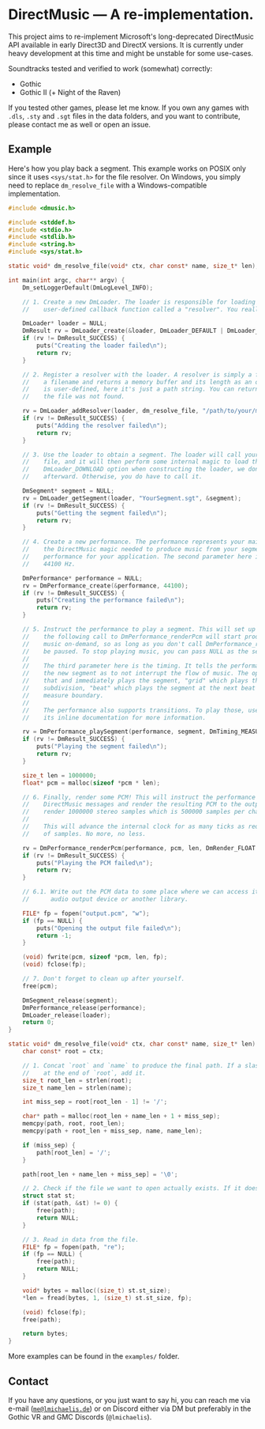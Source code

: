# DirectMusic — A re-implementation.

This project aims to re-implement Microsoft's long-deprecated DirectMusic API available in early Direct3D and DirectX
versions. It is currently under heavy development at this time and might be unstable for some use-cases.

Soundtracks tested and verified to work (somewhat) correctly:
 * Gothic
 * Gothic II (+ Night of the Raven)

If you tested other games, please let me know. If you own any games with `.dls`, `.sty` and `.sgt` files in the data
folders, and you want to contribute, please contact me as well or open an issue.

## Example

Here's how you play back a segment. This example works on POSIX only since it uses `<sys/stat.h>` for the file resolver.
On Windows, you simply need to replace `dm_resolve_file` with a Windows-compatible implementation.

```c
#include <dmusic.h>

#include <stddef.h>
#include <stdio.h>
#include <stdlib.h>
#include <string.h>
#include <sys/stat.h>

static void* dm_resolve_file(void* ctx, char const* name, size_t* len);

int main(int argc, char** argv) {
	Dm_setLoggerDefault(DmLogLevel_INFO);

	// 1. Create a new DmLoader. The loader is responsible for loading and caching DirectMusic files using a
	//    user-defined callback function called a "resolver". You really only ever need one for your application.

	DmLoader* loader = NULL;
	DmResult rv = DmLoader_create(&loader, DmLoader_DEFAULT | DmLoader_DOWNLOAD);
	if (rv != DmResult_SUCCESS) {
		puts("Creating the loader failed\n");
		return rv;
	}

	// 2. Register a resolver with the loader. A resolver is simply a function which gets a context pointer,
	//    a filename and returns a memory buffer and its length as an output parameter. The context pointer
	//    is user-defined, here it's just a path string. You can return NULL from a resolver to indicate that
	//    the file was not found.

	rv = DmLoader_addResolver(loader, dm_resolve_file, "/path/to/your/music/folder");
	if (rv != DmResult_SUCCESS) {
		puts("Adding the resolver failed\n");
		return rv;
	}

	// 3. Use the loader to obtain a segment. The loader will call your resolvers in order to read in the
	//    file, and it will then perform some internal magic to load the segment. Since we set the
	//    DmLoader_DOWNLOAD option when constructing the loader, we don't need to call DmSegment_download
	//    afterward. Otherwise, you do have to call it.

	DmSegment* segment = NULL;
	rv = DmLoader_getSegment(loader, "YourSegment.sgt", &segment);
	if (rv != DmResult_SUCCESS) {
		puts("Getting the segment failed\n");
		return rv;
	}

	// 4. Create a new performance. The performance represents your main playback device. It handles all
	//    the DirectMusic magic needed to produce music from your segments. You typically only need one
	//    performance for your application. The second parameter here is the sample rate, defaulted to
	//    44100 Hz.

	DmPerformance* performance = NULL;
	rv = DmPerformance_create(&performance, 44100);
	if (rv != DmResult_SUCCESS) {
		puts("Creating the performance failed\n");
		return rv;
	}

	// 5. Instruct the performance to play a segment. This will set up the performance's internals so that
	//    the following call to DmPerformance_renderPcm will start producing music. The performance renders
	//    music on-demand, so as long as you don't call DmPerformance_renderPcm, you can consider playback to
	//    be paused. To stop playing music, you can pass NULL as the segment parameter.
	//
	//    The third parameter here is the timing. It tells the performance at which boundary to start playing
	//    the new segment as to not interrupt the flow of music. The options are "instant", which ignores all
	//    that and immediately plays the segment, "grid" which plays the segment at the next possible beat
	//    subdivision, "beat" which plays the segment at the next beat and "measure" which plays it at the next
	//    measure boundary.
	//
	//    The performance also supports transitions. To play those, use DmPerformance_playTransition and see
	//    its inline documentation for more information.

	rv = DmPerformance_playSegment(performance, segment, DmTiming_MEASURE);
	if (rv != DmResult_SUCCESS) {
		puts("Playing the segment failed\n");
		return rv;
	}

	size_t len = 1000000;
	float* pcm = malloc(sizeof *pcm * len);

	// 6. Finally, render some PCM! This will instruct the performance to start processing the underlying
	//    DirectMusic messages and render the resulting PCM to the output buffer. In this case it will
	//    render 1000000 stereo samples which is 500000 samples per channel.
	//
	//    This will advance the internal clock for as many ticks as required to render the requested number
	//    of samples. No more, no less.

	rv = DmPerformance_renderPcm(performance, pcm, len, DmRender_FLOAT | DmRender_STEREO);
	if (rv != DmResult_SUCCESS) {
		puts("Playing the PCM failed\n");
		return rv;
	}

	// 6.1. Write out the PCM data to some place where we can access it later. This could also just be some
	//      audio output device or another library.

	FILE* fp = fopen("output.pcm", "w");
	if (fp == NULL) {
		puts("Opening the output file failed\n");
		return -1;
	}

	(void) fwrite(pcm, sizeof *pcm, len, fp);
	(void) fclose(fp);

	// 7. Don't forget to clean up after yourself.
	free(pcm);

	DmSegment_release(segment);
	DmPerformance_release(performance);
	DmLoader_release(loader);
	return 0;
}

static void* dm_resolve_file(void* ctx, char const* name, size_t* len) {
	char const* root = ctx;

	// 1. Concat `root` and `name` to produce the final path. If a slash is missing
	//    at the end of `root`, add it.
	size_t root_len = strlen(root);
	size_t name_len = strlen(name);

	int miss_sep = root[root_len - 1] != '/';

	char* path = malloc(root_len + name_len + 1 + miss_sep);
	memcpy(path, root, root_len);
	memcpy(path + root_len + miss_sep, name, name_len);

	if (miss_sep) {
		path[root_len] = '/';
	}

	path[root_len + name_len + miss_sep] = '\0';

	// 2. Check if the file we want to open actually exists. If it doesn't, return NULL.
	struct stat st;
	if (stat(path, &st) != 0) {
		free(path);
		return NULL;
	}

	// 3. Read in data from the file.
	FILE* fp = fopen(path, "re");
	if (fp == NULL) {
		free(path);
		return NULL;
	}

	void* bytes = malloc((size_t) st.st_size);
	*len = fread(bytes, 1, (size_t) st.st_size, fp);

	(void) fclose(fp);
	free(path);

	return bytes;
}
```

More examples can be found in the `examples/` folder.

## Contact

If you have any questions, or you just want to say hi, you can reach me via e-mail ([`me@lmichaelis.de`](mailto:me@lmichaelis.de))
or on Discord either via DM but preferably in the Gothic VR and GMC Discords (`@lmichaelis`).
